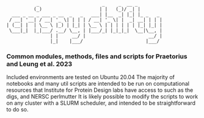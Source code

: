 ```
           _                       _     _  __ _         
          (_)                     | |   (_)/ _| |        
  ___ _ __ _ ___ _ __  _   _   ___| |__  _| |_| |_ _   _ 
 / __| '__| / __| '_ \| | | | / __| '_ \| |  _| __| | | |
| (__| |  | \__ \ |_) | |_| | \__ \ | | | | | | |_| |_| |
 \___|_|  |_|___/ .__/ \__, | |___/_| |_|_|_|  \__|\__, |
                | |     __/ |                       __/ |
                |_|    |___/                       |___/ 
```


### Common modules, methods, files and scripts for Praetorius and Leung et al. 2023

Included environments are tested on Ubuntu 20.04
The majority of notebooks and many util scripts are intended to be run on
computational resources that Institute for Protein Design labs have access to such as the digs, and NERSC perlmutter
It is likely possible to modify the scripts to work on any cluster with a SLURM 
scheduler, and intended to be straightforward to do so.  
